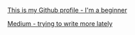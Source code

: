 [This is my Github profile - I'm a beginner](https://github.com/raul2501)

[Medium - trying to write more lately](https://medium.com/@rahulmathur_19587)

